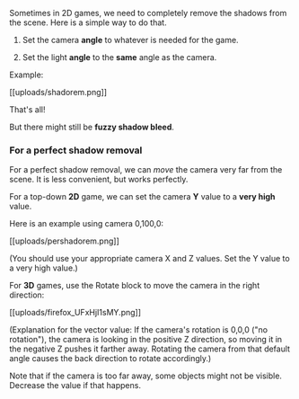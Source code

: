 Sometimes in 2D games, we need to completely remove the shadows from the scene. Here is a simple way to do that.

1. Set the camera **angle** to          whatever is needed for the       game.

2. Set the light **angle** to the    **same** angle as the camera.

Example:

[[uploads/shadorem.png]]

That's all!

But there might still be **fuzzy shadow bleed**.


### For a perfect shadow removal

For a perfect shadow removal, we can *move* the camera very far from the scene. It is less convenient, but works perfectly.

For a top-down **2D** game, we can set the camera **Y** value to a **very high** value.

Here is an example using camera 0,100,0:

[[uploads/pershadorem.png]]

(You should use your appropriate camera X and Z values. Set the Y value to a very high value.)

For **3D** games, use the Rotate block to move the camera in the right direction:

[[uploads/firefox_UFxHjI1sMY.png]]

(Explanation for the vector value: If the camera's rotation is 0,0,0 ("no rotation"), the camera is looking in the positive Z direction, so moving it in the negative Z pushes it farther away. Rotating the camera from that default angle causes the back direction to rotate accordingly.)

Note that if the camera is too far away, some objects might not be visible. Decrease the value if that happens.